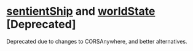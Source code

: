 # <a href="https://completelyunbelievable.github.io/Experiments/wf/sentientShip.html">sentientShip</a> and <a href="https://completelyunbelievable.github.io/Experiments/wf/worldState.html">worldState</a> [Deprecated]

Deprecated due to changes to CORSAnywhere, and better alternatives.
